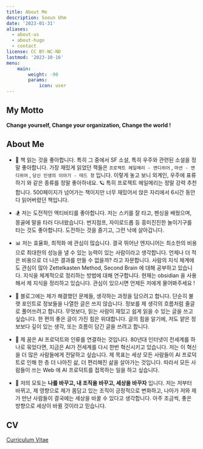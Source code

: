 ```yaml
---
title: About Me
description: Soeun Uhm
date: '2023-01-31'
aliases:
  - about-us
  - about-hugo
  - contact
license: CC BY-NC-ND
lastmod: '2023-10-16'
menu:
    main: 
        weight: -90
        params:
            icon: user
---
```


## My Motto 

**Change yourself, Change your organization, Change the world !**

## About Me

- 📖 책 읽는 것을 좋아합니다. 특히 그 중에서 SF 소설, 특히 우주와 관련된 소설을 정말 좋아합니다. 가장 재밌게 읽었던 책들은 `프로젝트 헤일메리 - 앤디위어` , `마션 - 앤디위어` , `당신 인생의 이야기 - 테드 창` 입니다. 이렇게 놓고 보니 외계인, 우주에 표류하기 와 같은 종류를 정말 좋아하네요. 🪐 특히 프로젝트 헤일메리는 정말 강력 추천합니다. 500페이지가 넘어가는 책이지만 너무 재밌어서 앉은 자리에서 6시간 동안 다 읽어버렸던 책입니다. 

- 🏂 저는 도전적인 액티비티를 좋아합니다. 저는 스키를 잘 타고, 펜싱을 배웠으며, 몽골에 말을 타러 다녀왔습니다. 번지점프, 자이로드롭 등 흥미진진한 놀이기구를 타는 것도 좋아합니다. 도전하는 것을 즐기고, 그런 낙에 살아갑니다.

- 📊 저는 효율화, 최적화 에 관심이 많습니다. 결국 뛰어난 엔지니어는 최소한의 비용으로 최대한의 성능을 낼 수 있는 능력이 있는 사람이라고 생각합니다. 언제나 더 적은 비용으로 더 나은 결과를 만들 수 없을까? 라고 자문합니다. 사람의 지식 체계에도 관심이 많아 Zettelkasten Method, Second Brain 에 대해 공부하고 있습니다. 지식을 체계적으로 정리하는 방법에 대해 연구합니다. 현재는 obsidian 을 사용해서 제 지식을 정리하고 있습니다. 관심이 있으시면 언제든 저에게 물어봐주세요 ! 

- 📝 블로그에는 제가 해결했던 문제들, 생각하는 과정을 담으려고 합니다. 단순히 불렛 포인트로 정보들을 나열한 글은 쓰지 않습니다. 정보를 제 생각의 흐름처럼 줄글로 풀어쓰려고 합니다. 무엇보다, 읽는 사람이 재밌고 쉽게 읽을 수 있는 글을 쓰고 싶습니다. 한 편의 좋은 글이 가진 힘은 위대합니다. 글의 힘을 알기에, 저도 얕은 정보보다 깊이 있는 생각, 또는 흐름이 담긴 글을 쓰려고 합니다.

- 🚀 제 꿈은 AI 프로덕트와 인류를 연결하는 것입니다. 80년대 인터넷이 전세계를 하나로 묶었다면, 지금은 AI가 전세계를 다시 한번 혁신시키고 있습니다. 저는 이 혁신을 더 많은 사람들에게 전달하고 싶습니다. 제 목표는 세상 모든 사람들이 AI 프로덕트로 인해 한 층 더 나아진 삶, 더 편리해진 삶을 살아가는 것입니다. 따라서 모든 사람들이 쓰는 Web 에 AI 프로덕트를 접목하는 일을 하고 싶습니다. 

- 💪 저의 모토는 **나를 바꾸고, 내 조직을 바꾸고, 세상을 바꾸자** 입니다. 저는 저부터 바뀌고, 제 영향으로 제가 몸담고 있는 조직이 긍정적으로 변화하고, 나아가 저와 제가 만난 사람들이 결국에는 세상을 바꿀 수 있다고 생각합니다. 아주 조금씩, 좋은 방향으로 세상이 바뀔 것이라고 믿습니다.

## CV
[Curriculum Vitae](https://cv-soeun.tiiny.site/)
